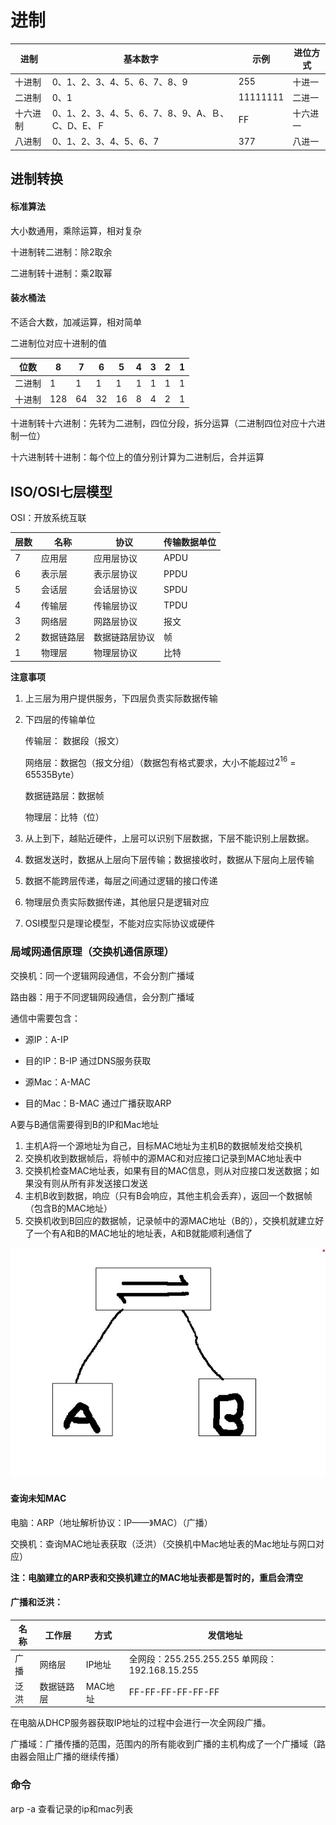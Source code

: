 # 进制

| 进制     | 基本数字                                         | 示例     | 进位方式 |
| -------- | ------------------------------------------------ | -------- | -------- |
| 十进制   | 0、1、2、3、4、5、6、7、8、9                     | 255      | 十进一   |
| 二进制   | 0、1                                             | 11111111 | 二进一   |
| 十六进制 | 0、1、2、3、4、5、6、7、8、9、A、Ｂ、C、D、E、Ｆ | FF       | 十六进一 |
| 八进制   | 0、1、2、3、4、5、6、7                           | 377      | 八进一   |

## 进制转换

#### 标准算法

大小数通用，乘除运算，相对复杂

十进制转二进制：除2取余

二进制转十进制：乘2取幂

#### 装水桶法

不适合大数，加减运算，相对简单

二进制位对应十进制的值

| 位数   | 8    | 7    | 6    | 5    | 4    | 3    | 2    | 1    |
| ------ | ---- | ---- | ---- | ---- | ---- | ---- | ---- | ---- |
| 二进制 | 1    | 1    | 1    | 1    | 1    | 1    | 1    | 1    |
| 十进制 | 128  | 64   | 32   | 16   | 8    | 4    | 2    | 1    |

十进制转十六进制：先转为二进制，四位分段，拆分运算（二进制四位对应十六进制一位）

十六进制转十进制：每个位上的值分别计算为二进制后，合并运算

## ISO/OSI七层模型

OSI：开放系统互联

| 层数 | 名称       | 协议           | 传输数据单位 |
| ---- | ---------- | -------------- | ------------ |
| 7    | 应用层     | 应用层协议     | APDU         |
| 6    | 表示层     | 表示层协议     | PPDU         |
| 5    | 会话层     | 会话层协议     | SPDU         |
| 4    | 传输层     | 传输层协议     | TPDU         |
| 3    | 网络层     | 网路层协议     | 报文         |
| 2    | 数据链路层 | 数据链路层协议 | 帧           |
| 1    | 物理层     | 物理层协议     | 比特         |

**注意事项**

1.  上三层为用户提供服务，下四层负责实际数据传输

2.  下四层的传输单位

    传输层： 数据段（报文）

    网络层：数据包（报文分组）（数据包有格式要求，大小不能超过$2^{16}$ = 65535Byte）

    数据链路层：数据帧

    物理层：比特（位）

3.  从上到下，越贴近硬件，上层可以识别下层数据，下层不能识别上层数据。

4.  数据发送时，数据从上层向下层传输；数据接收时，数据从下层向上层传输

5.  数据不能跨层传递，每层之间通过逻辑的接口传递

6.  物理层负责实际数据传递，其他层只是逻辑对应

7.  OSI模型只是理论模型，不能对应实际协议或硬件

### 局域网通信原理（交换机通信原理）

交换机：同一个逻辑网段通信，不会分割广播域

路由器：用于不同逻辑网段通信，会分割广播域

通信中需要包含：

*   源IP：A-IP

*   目的IP：B-IP 通过DNS服务获取

*   源Mac：A-MAC 

*   目的Mac：B-MAC 通过广播获取ARP

A要与B通信需要得到B的IP和Mac地址

1.  主机A将一个源地址为自己，目标MAC地址为主机B的数据帧发给交换机
2.  交换机收到数据帧后，将帧中的源MAC和对应接口记录到MAC地址表中
3.  交换机检查MAC地址表，如果有目的MAC信息，则从对应接口发送数据；如果没有则从所有非发送接口发送
4.  主机B收到数据，响应（只有B会响应，其他主机会丢弃），返回一个数据帧（包含B的MAC地址）
5.  交换机收到B回应的数据帧，记录帧中的源MAC地址（B的），交换机就建立好了一个有A和B的MAC地址的地址表，A和B就能顺利通信了

![局域网通信](交换机通信原理.jpg)

#### 查询未知MAC

电脑：ARP（地址解析协议：IP——》MAC）（广播）

交换机：查询MAC地址表获取（泛洪）（交换机中Mac地址表的Mac地址与网口对应）

**注：电脑建立的ARP表和交换机建立的MAC地址表都是暂时的，重启会清空**

#### 广播和泛洪：

| 名称 | 工作层     | 方式    | 发信地址                                        |
| ---- | ---------- | ------- | ----------------------------------------------- |
| 广播 | 网络层     | IP地址  | 全网段：255.255.255.255  单网段：192.168.15.255 |
| 泛洪 | 数据链路层 | MAC地址 | FF-FF-FF-FF-FF-FF                               |

在电脑从DHCP服务器获取IP地址的过程中会进行一次全网段广播。

广播域：广播传播的范围，范围内的所有能收到广播的主机构成了一个广播域（路由器会阻止广播的继续传播）

### 命令

arp -a 查看记录的ip和mac列表

